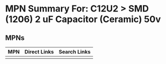 



# MPN Summary For: C12U2 > SMD (1206) 2 uF Capacitor (Ceramic) 50v

## MPNs
  

|MPN|Direct Links|Search Links|
| :--- | :--- | :--- |
||||
